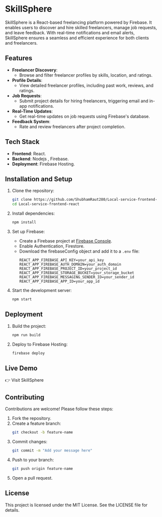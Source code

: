 
# SkillSphere

SkillSphere is a React-based freelancing platform powered by Firebase. It enables users to discover and hire skilled freelancers, manage job requests, and leave feedback. With real-time notifications and email alerts, SkillSphere ensures a seamless and efficient experience for both clients and freelancers.

## Features

- **Freelancer Discovery**:
  - Browse and filter freelancer profiles by skills, location, and ratings.
- **Profile Details**:
  - View detailed freelancer profiles, including past work, reviews, and ratings.
- **Job Requests**:
  - Submit project details for hiring freelancers, triggering email and in-app notifications.
- **Real-Time Updates**:
  - Get real-time updates on job requests using Firebase's database.
- **Feedback System**:
  - Rate and review freelancers after project completion.

## Tech Stack

- **Frontend**: React.
- **Backend**: Nodejs , Firebase.
- **Deployment**: Firebase Hosting.

## Installation and Setup

1. Clone the repository:
   ```bash
   git clone https://github.com/ShubhamRaut280/Local-service-frontend-react.git
   cd Local-service-frontend-react
   ```

2. Install dependencies:
   ```bash
   npm install
   ```

3. Set up Firebase:
   - Create a Firebase project at [Firebase Console](https://console.firebase.google.com).
   - Enable Authentication, Firestore.
   - Download the firebaseConfig object and add it to a `.env` file:
     ```env
     REACT_APP_FIREBASE_API_KEY=your_api_key
     REACT_APP_FIREBASE_AUTH_DOMAIN=your_auth_domain
     REACT_APP_FIREBASE_PROJECT_ID=your_project_id
     REACT_APP_FIREBASE_STORAGE_BUCKET=your_storage_bucket
     REACT_APP_FIREBASE_MESSAGING_SENDER_ID=your_sender_id
     REACT_APP_FIREBASE_APP_ID=your_app_id
     ```

4. Start the development server:
   ```bash
   npm start
   ```

## Deployment

1. Build the project:
   ```bash
   npm run build
   ```

2. Deploy to Firebase Hosting:
   ```bash
   firebase deploy
   ```

## Live Demo

👉 Visit SkillSphere

## Contributing

Contributions are welcome! Please follow these steps:

1. Fork the repository.
2. Create a feature branch:
   ```bash
   git checkout -b feature-name
   ```
3. Commit changes:
   ```bash
   git commit -m "Add your message here"
   ```
4. Push to your branch:
   ```bash
   git push origin feature-name
   ```
5. Open a pull request.

## License

This project is licensed under the MIT License. See the LICENSE file for details.
